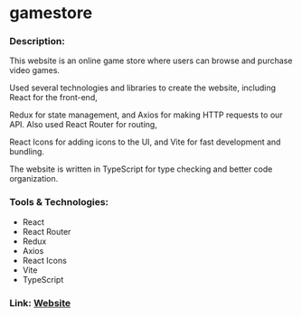 # gamestore
 
### Description:

This website is an online game store where users can browse and purchase video games. 

Used several technologies and libraries to create the website, including React for the front-end, 

Redux for state management, 
and Axios for making HTTP requests to our API. 
Also used React Router for routing, 

React Icons for adding icons to the UI, 
and Vite for fast development and bundling. 

The website is written in TypeScript for type checking and better code organization.

### Tools & Technologies:

- React
- React Router
- Redux
- Axios
- React Icons
- Vite
- TypeScript

### Link: [Website](https://danyatcode.github.io/gamestore/)
